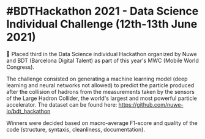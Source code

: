 # #BDTHackathon 2021 - Data Science Individual Challenge (12th-13th June 2021)

🥉 Placed third in the Data Science individual Hackathon organized by Nuwe and BDT (Barcelona Digital Talent) as part of this year's MWC (Mobile World Congress). 

The challenge consisted on generating a machine learning model (deep learning and neural networks not allowed) to predict the particle produced after the collision of hadrons from the measurements taken by the sensors of the Large Hadron Collider, the world's largest and most powerful particle accelerator. The dataset can be found here: https://github.com/nuwe-io/bdt_hackathon

Winners were decided based on macro-average F1-score and quality of the code (structure, syntaxis, cleanliness, documentation). 
